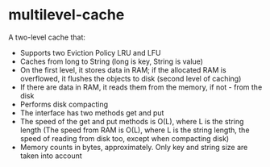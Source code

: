 # multilevel-cache

A two-level cache that:
* Supports two Eviction Policy LRU and LFU
* Caches from long to String (long is key, String is value)
* On the first level, it stores data in RAM; if the allocated RAM is overflowed, it flushes the objects to disk (second level of caching)
* If there are data in RAM, it reads them from the memory, if not - from the disk
* Performs disk compacting
* The interface has two methods get and put
* The speed of the get and put methods is O(L), where L is the string length (The speed from RAM is O(L), where L is the string length, the speed of reading from disk too, except when compacting disk)
* Memory counts in bytes, approximately. Only key and string size are taken into account
